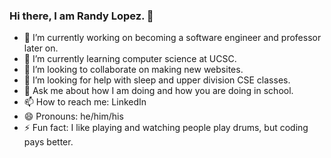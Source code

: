### Hi there, I am Randy Lopez. 👋

- 🔭 I’m currently working on becoming a software engineer and professor later on.
- 🌱 I’m currently learning computer science at UCSC.
- 👯 I’m looking to collaborate on making new websites.
- 🤔 I’m looking for help with sleep and upper division CSE classes.
- 💬 Ask me about how I am doing and how you are doing in school.
- 📫 How to reach me: LinkedIn
- 😄 Pronouns: he/him/his
- ⚡ Fun fact: I like playing and watching people play drums, but coding pays better.

<!--
**rndlpz/rndlpz** is a ✨ _special_ ✨ repository because its `README.md` (this file) appears on your GitHub profile.

Here are some ideas to get you started:

- 🔭 I’m currently working on ...
- 🌱 I’m currently learning ...
- 👯 I’m looking to collaborate on ...
- 🤔 I’m looking for help with ...
- 💬 Ask me about ...
- 📫 How to reach me: ...
- 😄 Pronouns: ...
- ⚡ Fun fact: ...
-->
